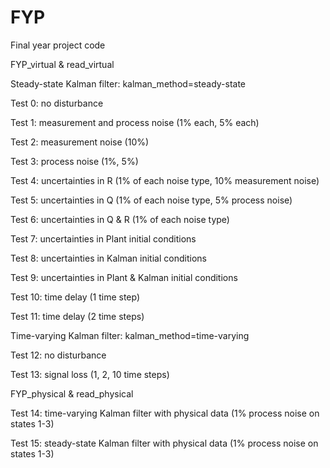 # FYP
Final year project code

FYP_virtual & read_virtual

Steady-state Kalman filter: kalman_method=steady-state

Test 0: no disturbance

Test 1: measurement and process noise (1% each, 5% each)

Test 2: measurement noise (10%)

Test 3: process noise (1%, 5%)

Test 4: uncertainties in R (1% of each noise type, 10% measurement noise)

Test 5: uncertainties in Q (1% of each noise type, 5% process noise)

Test 6: uncertainties in Q & R (1% of each noise type)

Test 7: uncertainties in Plant initial conditions

Test 8: uncertainties in Kalman initial conditions

Test 9: uncertainties in Plant & Kalman initial conditions

Test 10: time delay (1 time step)

Test 11: time delay (2 time steps)

Time-varying Kalman filter: kalman_method=time-varying

Test 12: no disturbance

Test 13: signal loss (1, 2, 10 time steps)

FYP_physical & read_physical

Test 14: time-varying Kalman filter with physical data (1% process noise on states 1-3)

Test 15: steady-state Kalman filter with physical data (1% process noise on states 1-3)
